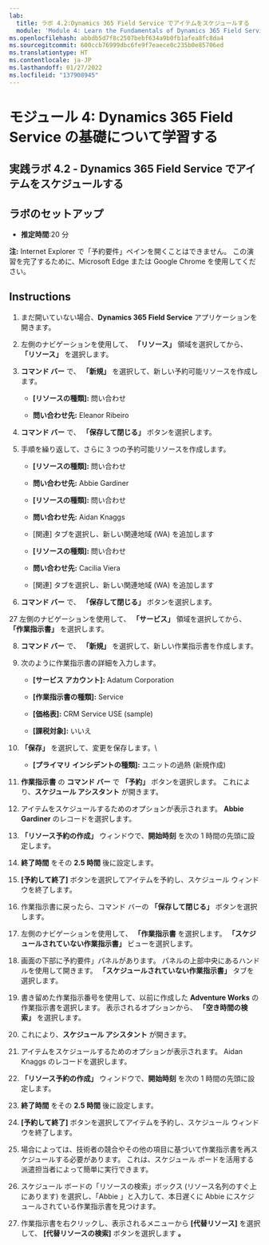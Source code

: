 ```yaml
---
lab:
  title: ラボ 4.2:Dynamics 365 Field Service でアイテムをスケジュールする
  module: 'Module 4: Learn the Fundamentals of Dynamics 365 Field Service'
ms.openlocfilehash: abbdb5d7f8c2507bebf634a9b0fb1afea8fc8da4
ms.sourcegitcommit: 600ccb76999dbc6fe9f7eaece0c235b0e85706ed
ms.translationtype: HT
ms.contentlocale: ja-JP
ms.lasthandoff: 01/27/2022
ms.locfileid: "137908945"
---
```

<a name="module-4-learn-the-fundamentals-of-dynamics-365-field-service"></a>モジュール 4: Dynamics 365 Field Service の基礎について学習する
========================

## <a name="practice-lab-42---schedule-items-in-dynamics-365-field-service"></a>実践ラボ 4.2 - Dynamics 365 Field Service でアイテムをスケジュールする

## <a name="lab-setup"></a>ラボのセットアップ

  - **推定時間**:20 分

  **注:**  Internet Explorer で「予約要件」ペインを開くことはできません。 この演習を完了するために、Microsoft Edge または Google Chrome を使用してください。
  
## <a name="instructions"></a>Instructions

1. まだ開いていない場合、**Dynamics 365 Field Service** アプリケーションを開きます。 

2. 左側のナビゲーションを使用して、 **「リソース」** 領域を選択してから、 **「リソース」** を選択します。

3. **コマンド バー** で、 **「新規」** を選択して、新しい予約可能リソースを作成します。

    - **[リソースの種類]:** 問い合わせ

    - **問い合わせ先:** Eleanor Ribeiro

4. **コマンド バー** で、 **「保存して閉じる」** ボタンを選択します。

5. 手順を繰り返して、さらに 3 つの予約可能リソースを作成します。

    - **[リソースの種類]:** 問い合わせ

    - **問い合わせ先:** Abbie Gardiner


    - **[リソースの種類]:** 問い合わせ

    - **問い合わせ先:** Aidan Knaggs
    
    - [関連] タブを選択し、新しい関連地域 (WA) を追加します


    - **[リソースの種類]:** 問い合わせ

    - **問い合わせ先:** Cacilia Viera
    
    - [関連] タブを選択し、新しい関連地域 (WA) を追加します


6. **コマンド バー** で、 **「保存して閉じる」** ボタンを選択します。

27 左側のナビゲーションを使用して、 **「サービス」** 領域を選択してから、 **「作業指示書」** を選択します。

8. **コマンド バー** で、 **「新規」** を選択して、新しい作業指示書を作成します。

9. 次のように作業指示書の詳細を入力します。

    - **[サービス アカウント]:** Adatum Corporation

    - **[作業指示書の種類]:** Service

    - **[価格表]:** CRM Service USE (sample)

    - **[課税対象]:** いいえ

10. **「保存」** を選択して、変更を保存します。\

    - **[プライマリ インシデントの種類]:** ユニットの過熱 (新規作成)

11. **作業指示書** の **コマンド バー** で **「予約」** ボタンを選択します。 これにより、**スケジュール アシスタント** が開きます。 

12. アイテムをスケジュールするためのオプションが表示されます。 **Abbie Gardiner** のレコードを選択します。

13. **「リソース予約の作成」** ウィンドウで、**開始時刻** を次の 1 時間の先頭に設定します。

14. **終了時間** をその **2.5 時間** 後に設定します。 

15. **[予約して終了]** ボタンを選択してアイテムを予約し、スケジュール ウィンドウを終了します。 

16. 作業指示書に戻ったら、コマンド バーの **「保存して閉じる」** ボタンを選択します。 

17. 左側のナビゲーションを使用して、 **「作業指示書** を選択します。 **「スケジュールされていない作業指示書」** ビューを選択します。

18. 画面の下部に予約要件」パネルがあります。 パネルの上部中央にあるハンドルを使用して開きます。 **「スケジュールされていない作業指示書」** タブを選択します。

19. 書き留めた作業指示番号を使用して、以前に作成した **Adventure Works** の作業指示書を選択します。 表示されるオプションから、 **「空き時間の検索」** を選択します。 

20. これにより、**スケジュール アシスタント** が開きます。 

21. アイテムをスケジュールするためのオプションが表示されます。 Aidan Knaggs のレコードを選択します。

22. **「リソース予約の作成」** ウィンドウで、**開始時刻** を次の 1 時間の先頭に設定します。

23. **終了時間** をその **2.5 時間** 後に設定します。 

24. **[予約して終了]** ボタンを選択してアイテムを予約し、スケジュール ウィンドウを終了します。 

25. 場合によっては、技術者の競合やその他の項目に基づいて作業指示書を再スケジュールする必要があります。 これは、スケジュール ボードを活用する派遣担当者によって簡単に実行できます。 

26. スケジュール ボードの「リソースの検索」ボックス (リソース名列のすぐ上にあります) を選択し、「Abbie 」と入力して、本日遅くに Abbie にスケジュールされている作業指示書を見つけます。 

27. 作業指示書を右クリックし、表示されるメニューから **[代替リソース]** を選択して、 **[代替リソースの検索]** ボタンを選択します **。**

